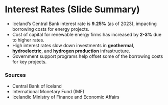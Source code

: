 # Interest Rates (Slide Summary)

- Iceland’s Central Bank interest rate is **9.25%** (as of 2023), impacting borrowing costs for energy projects.
- Cost of capital for renewable energy firms has increased by **2-3%** due to higher rates.
- High interest rates slow down investments in **geothermal**, **hydroelectric**, and **hydrogen production** infrastructure.
- Government support programs help offset some of the borrowing costs for key projects.

### Sources
- Central Bank of Iceland
- International Monetary Fund (IMF)
- Icelandic Ministry of Finance and Economic Affairs